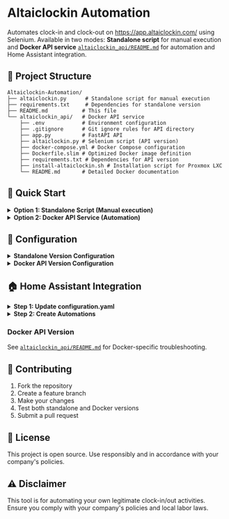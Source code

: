 # Altaiclockin Automation

Automates clock-in and clock-out on https://app.altaiclockin.com/ using Selenium. Available in two modes: **Standalone script** for manual execution and **Docker API service**  [`altaiclockin_api/README.md`](altaiclockin_api/README.md) for automation and Home Assistant integration.

## 📁 Project Structure

```
Altaiclockin-Automation/
├── altaiclockin.py      # Standalone script for manual execution
├── requirements.txt     # Dependencies for standalone version
├── README.md           # This file
└── altaiclockin_api/   # Docker API service
    ├── .env            # Environment configuration
    ├── .gitignore      # Git ignore rules for API directory
    ├── app.py          # FastAPI API
    ├── altaiclockin.py # Selenium script (API version)
    ├── docker-compose.yml # Docker Compose configuration
    ├── Dockerfile.slim # Optimized Docker image definition
    ├── requirements.txt # Dependencies for API version
    ├── install-altaiclockin.sh # Installation script for Proxmox LXC
    └── README.md       # Detailed Docker documentation
```

## 🚀 Quick Start

<details>
<summary><strong>Option 1: Standalone Script (Manual execution)</strong></summary>

Perfect for running manually or integrating with your own scripts.

##### Requirements
- Python 3.8+
- Firefox browser
- Selenium WebDriver

##### Installation
```bash
# Clone the repository
git clone <repository-url>
cd altaiclockin_loger

# Install dependencies
pip install -r requirements.txt

# Set your credentials (recommended)
export ALTAICLOCKIN_USERNAME="your_username"
export ALTAICLOCKIN_PASSWORD="your_password"

# Or edit the script directly (lines 31-32 in altaiclockin.py)
```

##### Usage
```bash
# Clock in
python3 altaiclockin.py checkin

# Clock out
python3 altaiclockin.py checkout
```





</details>

<details>
<summary><strong>Option 2: Docker API Service (Automation)</strong></summary>

Perfect for Home Assistant integration and automated environments.

#### Features
- 🐳 Docker containerized service
- 🌐 REST API endpoints
- 🏠 Home Assistant integration ready
- 📊 Health check endpoints
- 🔧 Environment variable configuration
- 💾 Optimized image size (1.04GB)

For detailed Docker setup instructions, see: [`altaiclockin_api/README.md`](altaiclockin_api/README.md)

</details>



## 🔧 Configuration

<details>
<summary><strong>Standalone Version Configuration</strong></summary>

Set environment variables:
```bash
export ALTAICLOCKIN_USERNAME="your_username"
export ALTAICLOCKIN_PASSWORD="your_password"
```

Or edit the script directly (lines 31-32):
```python
USERNAME = os.getenv("ALTAICLOCKIN_USERNAME", "your_username")
PASSWORD = os.getenv("ALTAICLOCKIN_PASSWORD", "your_password")
```

</details>

<details>
<summary><strong>Docker API Version Configuration</strong></summary>

Configure via `.env` file in `altaiclockin_api/` directory:
```bash
ALTAICLOCKIN_USERNAME=your_username
ALTAICLOCKIN_PASSWORD=your_password
PORT=8990
```

</details>

## 🏠 Home Assistant Integration

<details>
<summary><strong>Step 1: Update configuration.yaml</strong></summary>

First, add the REST commands to your Home Assistant `configuration.yaml`:

```yaml
rest_command:
  altaiclockin_checkin:
    url: "http://<docker_host_ip>:8990/checkin"  # Replace with your server IP
    method: POST
    headers:
      Content-Type: "application/json"
    payload: "{}"
    timeout: 120

  altaiclockin_checkout:
    url: "http://<docker_host_ip>:8990/checkout"  # Replace with your server IP
    method: POST
    headers:
      Content-Type: "application/json"
    payload: "{}"
    timeout: 120
```

</details>

<details>
<summary><strong>Step 2: Create Automations</strong></summary>

#### Automatic check-in when entering work zone:
```yaml
alias: "Register Check-in"
description: "Automatically clock in when entering work zone"
triggers:
  - trigger: zone
    entity_id: person.your_name  # Replace with your person entity
    zone: zone.work  # Replace with your work zone
    event: enter
conditions: []
actions:
  - action: rest_command.altaiclockin_checkin
    data: {}
    response_variable: altaiclockin_response
  - if:
      - condition: template
        value_template: "{{ altaiclockin_response.content.status == 'ok' }}"
    then:
      - action: notify.mobile_app_your_device  # Replace with your notification service
        data:
          title: "Altaiclockin Check-in"
          message: >-
            Check-in '{{ altaiclockin_response.content.status }}'
            completed successfully
    else:
      - action: notify.mobile_app_your_device
        data:
          title: "Altaiclockin ERROR"
          message: "Could not register check-in: {{ altaiclockin_response }}"
mode: single
```

#### Automatic check-out when leaving work zone:
```yaml
alias: "Register Check-out"
description: "Automatically clock out when leaving work zone"
triggers:
  - trigger: zone
    entity_id: person.your_name  # Replace with your person entity
    zone: zone.work  # Replace with your work zone
    event: leave
conditions: []
actions:
  - action: rest_command.altaiclockin_checkout
    data: {}
    response_variable: altaiclockin_response
  - if:
      - condition: template
        value_template: "{{ altaiclockin_response.content.status == 'ok' }}"
    then:
      - action: notify.mobile_app_your_device
        data:
          title: "Altaiclockin Check-out"
          message: >-
            Check-out '{{ altaiclockin_response.content.status }}'
            completed successfully
    else:
      - action: notify.mobile_app_your_device
        data:
          title: "Altaiclockin ERROR"
          message: "Could not register check-out: {{ altaiclockin_response }}"
mode: single
```

### Configuration Notes:
- Replace `<docker_host_ip>` with your actual server IP address
- Replace `person.your_name` with your actual person entity ID
- Replace `zone.work` with your actual work zone entity ID
- Replace `mobile_app_your_device` with your actual notification service
- The `timeout: 120` gives the Selenium automation enough time to complete
</details>


### Docker API Version
See [`altaiclockin_api/README.md`](altaiclockin_api/README.md) for Docker-specific troubleshooting.

## 🤝 Contributing

1. Fork the repository
2. Create a feature branch
3. Make your changes
4. Test both standalone and Docker versions
5. Submit a pull request

## 📄 License

This project is open source. Use responsibly and in accordance with your company's policies.

## ⚠️ Disclaimer

This tool is for automating your own legitimate clock-in/out activities. Ensure you comply with your company's policies and local labor laws.
